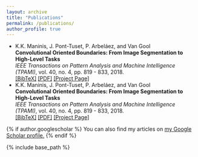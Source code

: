 ```yaml
---
layout: archive
title: "Publications"
permalink: /publications/
author_profile: true
---
```



<ul>
<li > K.K. Maninis, J. Pont-Tuset, P. Arbeláez, and Van Gool
  <br><b>Convolutional Oriented Boundaries: From Image Segmentation to High-Level Tasks</b><br>
<i>IEEE Transactions on Pattern Analysis and Machine Intelligence (TPAMI)</i>, vol. 40, no. 4, pp. 819 - 833, 2018.
<br />
<a href="javascript:toggleBibtex('Maninis2018')">[BibTeX]</a>
<a href="http://arxiv.org/abs/1701.04658" target="_blank">[PDF]</a> <a href="http://www.vision.ee.ethz.ch/~cvlsegmentation/cob/"  target="_blank">[Project Page]</a>
 
</li>

<li > K.K. Maninis, J. Pont-Tuset, P. Arbeláez, and Van Gool
  <br><b>Convolutional Oriented Boundaries: From Image Segmentation to High-Level Tasks</b><br>
<i>IEEE Transactions on Pattern Analysis and Machine Intelligence (TPAMI)</i>, vol. 40, no. 4, pp. 819 - 833, 2018.
<br />
<a href="javascript:toggleBibtex('Maninis2018')">[BibTeX]</a>
<a href="http://arxiv.org/abs/1701.04658" target="_blank">[PDF]</a> <a href="http://www.vision.ee.ethz.ch/~cvlsegmentation/cob/"  target="_blank">[Project Page]</a>
 
</li>
</ul>



{% if author.googlescholar %}
  You can also find my articles on <u><a href="{{author.googlescholar}}">my Google Scholar profile</a>.</u>
{% endif %}

{% include base_path %}

